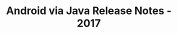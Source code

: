 ﻿---
title: Android via Java Release Notes - 2017
second_title: Aspose.Words for Java
articleTitle: Android via Java Release Notes - 2017
linktitle: Android via Java Release Notes - 2017
description: "Android via Java Release Notes - 2017 – learn about the latest updates and fixes."
type: docs
weight: 40
url: /java/android-via-java-release-notes-2017/
---

